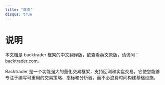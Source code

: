 ```yaml
---
title: "首页"
disqus: true
---
```


# 说明

本文档是 backtrader 框架的中文翻译版，欲查看英文原版，请访问：[backtrader.com](https://www.backtrader.com/)。

Backtrader 是一个功能强大的量化交易框架，支持回测和实盘交易。它使您能够专注于编写可重用的交易策略、指标和分析器，而不必浪费时间构建基础设施。

